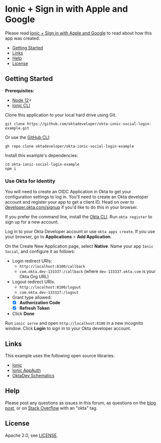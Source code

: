 # Ionic + Sign in with Apple and Google

Please read [Ionic + Sign in with Apple and Google](https://developer.okta.com/blog/2020/09/21/ionic-apple-google-signin) to read about how this app was created.

* [Getting Started](#getting-started)
* [Links](#links)
* [Help](#help)
* [License](#license)

## Getting Started

**Prerequisites:** 
- [Node 12](https://nodejs.org/)+
- [Ionic CLI](https://ionicframework.com/docs/cli/)

Clone this application to your local hard drive using Git.

```
git clone https://github.com/oktadeveloper/okta-ionic-social-login-example.git
```

Or use the [GitHub CLI](https://cli.github.com/):

```
gh repo clone oktadeveloper/okta-ionic-social-login-example
```

Install this example's dependencies:

```
cd okta-ionic-social-login-example
npm i
```

### Use Okta for Identity

You will need to create an OIDC Application in Okta to get your configuration settings to log in. You'll need to create an Okta developer account and register your app to get a client ID. Head on over to [developer.okta.com/signup](https://developer.okta.com/signup) if you'd like to do this in your browser. 

If you prefer the command line, install the [Okta CLI](https://github.com/oktadeveloper/okta-cli). Run `okta register` to sign up for a new account. 

Log in to your Okta Developer account or use `okta apps create`. If you use your browser, go to **Applications** > **Add Application**. 

On the Create New Application page, select **Native**. Name your app `Ionic Social`, and configure it as follows:

* Login redirect URIs: 
  * `http://localhost:8100/callback`
  * `com.okta.dev-133337:/callback` (where `dev-133337.okta.com` is your Okta Org URL)
* Logout redirect URIs:
  * `http://localhost:8100/logout`
  * `com.okta.dev-133337:/logout`
* Grant type allowed: 
  - [x] **Authorization Code**
  - [x] **Refresh Token**
* Click **Done**

Run `ionic serve` and open `http://localhost:8100` in a new incognito window. Click **Login** to sign in to your Okta developer account.

## Links

This example uses the following open source libraries:

* [Ionic](https://ionicframework.com/)
* [Ionic AppAuth](https://github.com/wi3land/ionic-appauth)
* [OktaDev Schematics](https://github.com/oktadeveloper/schematics)

## Help

Please post any questions as issues in this forum, as questions on the [blog post](https://developer.okta.com/blog/2020/09/21/ionic-apple-google-signin), or on [Stack Overflow](https://www.stackoverflow.com) with an "okta" tag.

## License

Apache 2.0, see [LICENSE](LICENSE).
